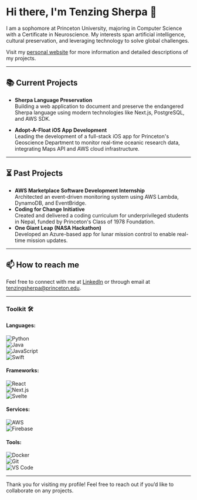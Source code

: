 # Hi there, I'm Tenzing Sherpa 👋  

I am a sophomore at Princeton University, majoring in Computer Science with a Certificate in Neuroscience. My interests span artificial intelligence, cultural preservation, and leveraging technology to solve global challenges.  

Visit my [personal website](https://www.tenzingsherpa.com/) for more information and detailed descriptions of my projects.  

---

## 📚 Current Projects  
- **Sherpa Language Preservation**  
  Building a web application to document and preserve the endangered Sherpa language using modern technologies like Next.js, PostgreSQL, and AWS SDK.  

- **Adopt-A-Float iOS App Development**  
  Leading the development of a full-stack iOS app for Princeton's Geoscience Department to monitor real-time oceanic research data, integrating Maps API and AWS cloud infrastructure.  

---

## ⏳ Past Projects  
- **AWS Marketplace Software Development Internship**  
  Architected an event-driven monitoring system using AWS Lambda, DynamoDB, and EventBridge.  
- **Coding for Change Initiative**  
  Created and delivered a coding curriculum for underprivileged students in Nepal, funded by Princeton's Class of 1978 Foundation.  
- **One Giant Leap (NASA Hackathon)**  
  Developed an Azure-based app for lunar mission control to enable real-time mission updates.  

---

## 📫 How to reach me  
Feel free to connect with me at [LinkedIn](https://linkedin.com/in/tenzing-sherpa) or through email at tenzingsherpa@princeton.edu.  

---

### Toolkit 🛠️  

#### Languages:  
![Python](https://img.shields.io/badge/-Python-3776AB?logo=python&logoColor=white)  
![Java](https://img.shields.io/badge/-Java-F80000?logo=java&logoColor=white)  
![JavaScript](https://img.shields.io/badge/-JavaScript-F7DF1E?logo=javascript&logoColor=black)  
![Swift](https://img.shields.io/badge/-Swift-FA7343?logo=swift&logoColor=white)  

#### Frameworks:  
![React](https://img.shields.io/badge/-React-61DAFB?logo=react&logoColor=black)  
![Next.js](https://img.shields.io/badge/-Next.js-000000?logo=next.js&logoColor=white)  
![Svelte](https://img.shields.io/badge/-Svelte-FF3E00?logo=svelte&logoColor=white)  

#### Services:  
![AWS](https://img.shields.io/badge/-AWS-232F3E?logo=amazon-aws&logoColor=white)  
![Firebase](https://img.shields.io/badge/-Firebase-FFCA28?logo=firebase&logoColor=black)  

#### Tools:  
![Docker](https://img.shields.io/badge/-Docker-2496ED?logo=docker&logoColor=white)  
![Git](https://img.shields.io/badge/-Git-F05032?logo=git&logoColor=white)  
![VS Code](https://img.shields.io/badge/-VS%20Code-007ACC?logo=visual-studio-code&logoColor=white)  

---

Thank you for visiting my profile! Feel free to reach out if you’d like to collaborate on any projects.  
